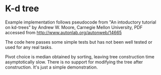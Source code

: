 K-d tree
========
Example implementation follows pseudocode from "An intoductory tutorial on
kd-trees" by Andrew W. Moore, Carnegie Mellon University, PDF accessed from
http://www.autonlab.org/autonweb/14665

The code here passes some simple tests but has not been well tested or used
for any real tasks.

Pivot choice is median obtained by sorting, leaving tree construction time
asymptotically slow.  There is no support for modifying the tree after
construction.  It's just a simple demonstration.


